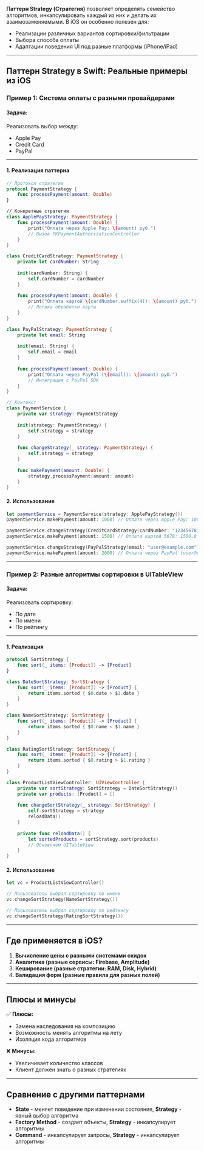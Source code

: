 **Паттерн Strategy (Стратегия)** позволяет определять семейство алгоритмов, инкапсулировать каждый из них и делать их взаимозаменяемыми. В iOS он особенно полезен для:

- Реализации различных вариантов сортировки/фильтрации
- Выбора способа оплаты
- Адаптации поведения UI под разные платформы (iPhone/iPad)

---

## **Паттерн Strategy в Swift: Реальные примеры из iOS**

### **Пример 1: Система оплаты с разными провайдерами**

#### **Задача:**
Реализовать выбор между:
- Apple Pay
- Credit Card
- PayPal

---

#### **1. Реализация паттерна**

```swift
// Протокол стратегии
protocol PaymentStrategy {
    func processPayment(amount: Double)
}

// Конкретные стратегии
class ApplePayStrategy: PaymentStrategy {
    func processPayment(amount: Double) {
        print("Оплата через Apple Pay: \(amount) руб.")
        // Вызов PKPaymentAuthorizationController
    }
}

class CreditCardStrategy: PaymentStrategy {
    private let cardNumber: String
    
    init(cardNumber: String) {
        self.cardNumber = cardNumber
    }
    
    func processPayment(amount: Double) {
        print("Оплата картой \(cardNumber.suffix(4)): \(amount) руб.")
        // Логика обработки карты
    }
}

class PayPalStrategy: PaymentStrategy {
    private let email: String
    
    init(email: String) {
        self.email = email
    }
    
    func processPayment(amount: Double) {
        print("Оплата через PayPal (\(email)): \(amount) руб.")
        // Интеграция с PayPal SDK
    }
}

// Контекст
class PaymentService {
    private var strategy: PaymentStrategy
    
    init(strategy: PaymentStrategy) {
        self.strategy = strategy
    }
    
    func changeStrategy(_ strategy: PaymentStrategy) {
        self.strategy = strategy
    }
    
    func makePayment(amount: Double) {
        strategy.processPayment(amount: amount)
    }
}
```

#### **2. Использование**

```swift
let paymentService = PaymentService(strategy: ApplePayStrategy())
paymentService.makePayment(amount: 1000) // Оплата через Apple Pay: 1000.0 руб.

paymentService.changeStrategy(CreditCardStrategy(cardNumber: "1234567812345678"))
paymentService.makePayment(amount: 1500) // Оплата картой 5678: 1500.0 руб.

paymentService.changeStrategy(PayPalStrategy(email: "user@example.com"))
paymentService.makePayment(amount: 2000) // Оплата через PayPal (user@example.com): 2000.0 руб.
```

---

### **Пример 2: Разные алгоритмы сортировки в UITableView**

#### **Задача:**
Реализовать сортировку:
- По дате
- По имени
- По рейтингу

---

#### **1. Реализация**

```swift
protocol SortStrategy {
    func sort(_ items: [Product]) -> [Product]
}

class DateSortStrategy: SortStrategy {
    func sort(_ items: [Product]) -> [Product] {
        return items.sorted { $0.date > $1.date }
    }
}

class NameSortStrategy: SortStrategy {
    func sort(_ items: [Product]) -> [Product] {
        return items.sorted { $0.name < $1.name }
    }
}

class RatingSortStrategy: SortStrategy {
    func sort(_ items: [Product]) -> [Product] {
        return items.sorted { $0.rating > $1.rating }
    }
}

class ProductListViewController: UIViewController {
    private var sortStrategy: SortStrategy = DateSortStrategy()
    private var products: [Product] = []
    
    func changeSortStrategy(_ strategy: SortStrategy) {
        self.sortStrategy = strategy
        reloadData()
    }
    
    private func reloadData() {
        let sortedProducts = sortStrategy.sort(products)
        // Обновляем UITableView
    }
}
```

#### **2. Использование**

```swift
let vc = ProductListViewController()

// Пользователь выбрал сортировку по имени
vc.changeSortStrategy(NameSortStrategy())

// Пользователь выбрал сортировку по рейтингу
vc.changeSortStrategy(RatingSortStrategy())
```

---

## **Где применяется в iOS?**

1. **Вычисление цены с разными системами скидок**
2. **Аналитика (разные сервисы: Firebase, Amplitude)**
3. **Кеширование (разные стратегии: RAM, Disk, Hybrid)**
4. **Валидация форм (разные правила для разных полей)**

---

## **Плюсы и минусы**

✅ **Плюсы:**
- Замена наследования на композицию
- Возможность менять алгоритмы на лету
- Изоляция кода алгоритмов

❌ **Минусы:**
- Увеличивает количество классов
- Клиент должен знать о разных стратегиях

---

## **Сравнение с другими паттернами**

- **State** - меняет поведение при изменении состояния, **Strategy** - явный выбор алгоритма
- **Factory Method** - создает объекты, **Strategy** - инкапсулирует алгоритмы
- **Command** - инкапсулирует запросы, **Strategy** - инкапсулирует алгоритмы
